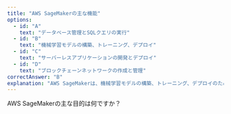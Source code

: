 ```yaml
---
title: "AWS SageMakerの主な機能"
options:
  - id: "A"
    text: "データベース管理とSQLクエリの実行"
  - id: "B"
    text: "機械学習モデルの構築、トレーニング、デプロイ"
  - id: "C"
    text: "サーバーレスアプリケーションの開発とデプロイ"
  - id: "D"
    text: "ブロックチェーンネットワークの作成と管理"
correctAnswer: "B"
explanation: "AWS SageMakerは、機械学習モデルの構築、トレーニング、デプロイのためのフルマネージドサービスです。データサイエンティストやデベロッパーが機械学習モデルを迅速に開発し、本番環境にデプロイするためのツールとインフラストラクチャを提供します。データベース管理はAmazon RDSやDynamoDBの機能、サーバーレスアプリケーション開発はAWS Lambda、ブロックチェーンネットワーク管理はAmazon Managed Blockchainの機能です。"
---
```


AWS SageMakerの主な目的は何ですか？